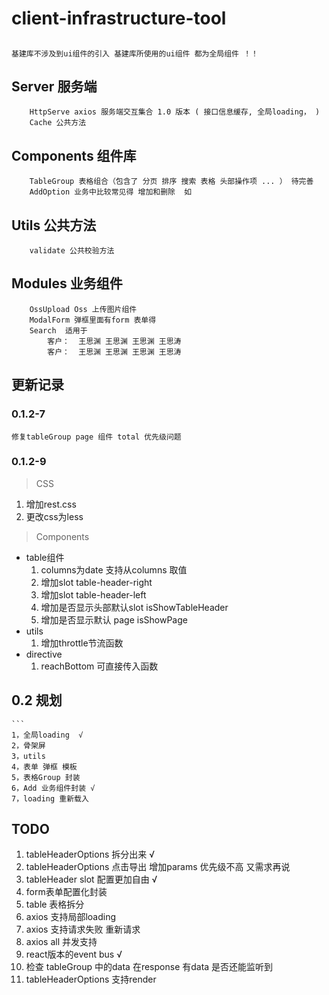 # client-infrastructure-tool

## 
    基建库不涉及到ui组件的引入 基建库所使用的ui组件 都为全局组件 ！！

## Server 服务端
```
    HttpServe axios 服务端交互集合 1.0 版本 ( 接口信息缓存, 全局loading， )
    Cache 公共方法
```

## Components 组件库
```
    TableGroup 表格组合（包含了 分页 排序 搜索 表格 头部操作项 ... ） 待完善
    AddOption 业务中比较常见得 增加和删除  如  
```

## Utils 公共方法
```
    validate 公共校验方法
```
## Modules 业务组件
```
    OssUpload Oss 上传图片组件   
    ModalForm 弹框里面有form 表单得
    Search  适用于 
        客户：  王思渊 王思渊 王思渊 王思涛
        客户：  王思渊 王思渊 王思渊 王思涛
```
## 更新记录
### 0.1.2-7
    修复tableGroup page 组件 total 优先级问题
### 0.1.2-9 
> CSS 
   1. 增加rest.css
   2. 更改css为less
> Components
* table组件
   1. columns为date 支持从columns 取值
   2. 增加slot table-header-right
   3. 增加slot table-header-left
   4. 增加是否显示头部默认slot isShowTableHeader
   5. 增加是否显示默认 page isShowPage
* utils
    1. 增加throttle节流函数
* directive
    1. reachBottom 可直接传入函数

## 0.2 规划
    ```
    1，全局loading  √
    2，骨架屏
    3，utils 
    4，表单 弹框 模板 
    5，表格Group 封装  
    6，Add 业务组件封装 √
    7，loading 重新载入
    
## TODO

1. tableHeaderOptions 拆分出来   √
2. tableHeaderOptions 点击导出 增加params  优先级不高 又需求再说
3. tableHeader slot 配置更加自由   √
4. form表单配置化封装
5. table 表格拆分
6. axios 支持局部loading
7. axios 支持请求失败 重新请求
8. axios all 并发支持
9. react版本的event bus  √
10. 检查 tableGroup 中的data 在response 有data 是否还能监听到
11. tableHeaderOptions 支持render 



